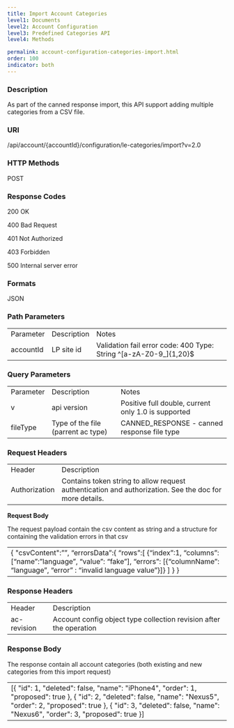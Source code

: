 ```yaml
---
title: Import Account Categories
level1: Documents
level2: Account Configuration
level3: Predefined Categories API
level4: Methods

permalink: account-configuration-categories-import.html
order: 100
indicator: both
---
```


### Description

As part of the canned response import, this API support adding multiple categories from a CSV file.

### URI

/api/account/{accountId}/configuration/le-categories/import?v=2.0

### HTTP Methods

POST

### Response Codes

200 OK

400 Bad Request

401 Not Authorized

403 Forbidden

500 Internal server error

### Formats

JSON

### Path Parameters

<table>
  <tr>
    <td>Parameter</td>
    <td>Description</td>
    <td>Notes</td>
  </tr>
  <tr>
    <td>accountId</td>
    <td>LP site id</td>
    <td>Validation fail error code: 400
Type: String ^[a-zA-Z0-9_]{1,20}$</td>
  </tr>
</table>


### Query Parameters

<table>
  <tr>
    <td>Parameter</td>
    <td>Description</td>
    <td>Notes</td>
  </tr>
  <tr>
    <td>v</td>
    <td>api version</td>
    <td>Positive full double, current only 1.0 is supported</td>
  </tr>
  <tr>
    <td>fileType</td>
    <td>Type of the file (parrent ac type)</td>
    <td>CANNED_RESPONSE - canned response file type</td>
  </tr>
</table>


### Request Headers

<table>
  <tr>
    <td>Header</td>
    <td>Description</td>
  </tr>
  <tr>
    <td>Authorization</td>
    <td>Contains token string to allow request authentication and authorization. See the doc for more details.</td>
  </tr>
</table>


**Request Body**

The request payload contain the csv content as string and a structure for containing the validation errors in that csv

<table>
  <tr>
    <td>{
   "csvContent":””,
   “errorsData”:{
                           “rows”:[
                                          {“index”:1, “columns”:[“name”:”language”, “value”: “fake”], “errors”: [{“columnName”: “language”, “error” : “invalid language value”}]}
                                      ]
                        }
}</td>
  </tr>
</table>


### Response Headers

<table>
  <tr>
    <td>Header</td>
    <td>Description</td>
  </tr>
  <tr>
    <td>ac-revision</td>
    <td>Account config object type collection revision after the operation</td>
  </tr>
</table>


### Response Body

The response contain all account categories (both existing and new categories from this import request)

<table>
  <tr>
    <td>[{
  "id": 1,
  "deleted": false,
  "name": "iPhone4",
  "order": 1,
  "proposed": true
}, {
  "id": 2,
  "deleted": false,
  "name": "Nexus5",
  "order": 2,
  "proposed": true
}, {
  "id": 3,
  "deleted": false,
  "name": "Nexus6",
  "order": 3,
  "proposed": true
}]</td>
  </tr>
</table>
